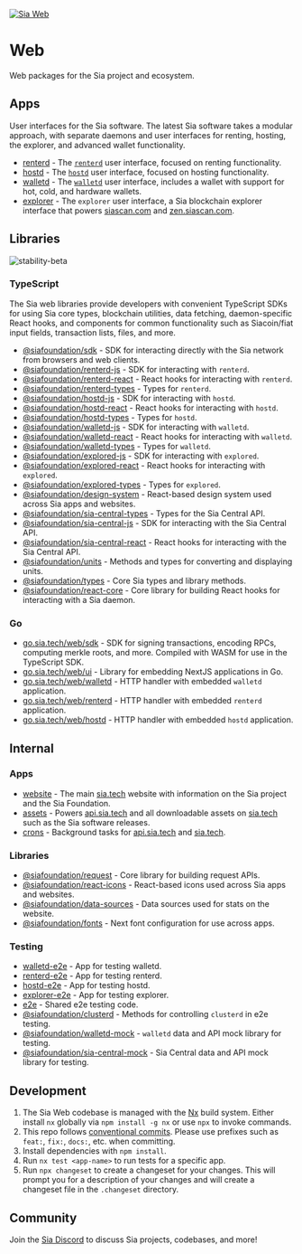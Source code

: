 [![Sia Web](https://sia.tech/assets/banners/sia-banner-web.png)](http://sia.tech)

# Web

Web packages for the Sia project and ecosystem.

## Apps

User interfaces for the Sia software. The latest Sia software takes a modular approach, with separate daemons and user interfaces for renting, hosting, the explorer, and advanced wallet functionality.

- [renterd](apps/renterd) - The [`renterd`](https://github.com/siafoundation/renterd) user interface, focused on renting functionality.
- [hostd](apps/hostd) - The [`hostd`](https://github.com/siafoundation/hostd) user interface, focused on hosting functionality.
- [walletd](apps/walletd) - The [`walletd`](https://github.com/siafoundation/walletd) user interface, includes a wallet with support for hot, cold, and hardware wallets.
- [explorer](apps/explorer) - The `explorer` user interface, a Sia blockchain explorer interface that powers [siascan.com](https://siascan.com) and [zen.siascan.com](https://zen.siascan.com).

## Libraries

![stability-beta](https://img.shields.io/badge/stability-beta-yellow.svg)

### TypeScript

The Sia web libraries provide developers with convenient TypeScript SDKs for using Sia core types, blockchain utilities, data fetching, daemon-specific React hooks, and components for common functionality such as Siacoin/fiat input fields, transaction lists, files, and more.

- [@siafoundation/sdk](libs/sdk) - SDK for interacting directly with the Sia network from browsers and web clients.
- [@siafoundation/renterd-js](libs/renterd-js) - SDK for interacting with `renterd`.
- [@siafoundation/renterd-react](libs/renterd-react) - React hooks for interacting with `renterd`.
- [@siafoundation/renterd-types](libs/renterd-types) - Types for `renterd`.
- [@siafoundation/hostd-js](libs/hostd-js) - SDK for interacting with `hostd`.
- [@siafoundation/hostd-react](libs/hostd-react) - React hooks for interacting with `hostd`.
- [@siafoundation/hostd-types](libs/hostd-types) - Types for `hostd`.
- [@siafoundation/walletd-js](libs/walletd-js) - SDK for interacting with `walletd`.
- [@siafoundation/walletd-react](libs/walletd-react) - React hooks for interacting with `walletd`.
- [@siafoundation/walletd-types](libs/walletd-types) - Types for `walletd`.
- [@siafoundation/explored-js](libs/explored-js) - SDK for interacting with `explored`.
- [@siafoundation/explored-react](libs/explored-react) - React hooks for interacting with `explored`.
- [@siafoundation/explored-types](libs/explored-types) - Types for `explored`.
- [@siafoundation/design-system](libs/design-system) - React-based design system used across Sia apps and websites.
- [@siafoundation/sia-central-types](libs/sia-central-types) - Types for the Sia Central API.
- [@siafoundation/sia-central-js](libs/sia-central-js) - SDK for interacting with the Sia Central API.
- [@siafoundation/sia-central-react](libs/sia-central-react) - React hooks for interacting with the Sia Central API.
- [@siafoundation/units](libs/units) - Methods and types for converting and displaying units.
- [@siafoundation/types](libs/types) - Core Sia types and library methods.
- [@siafoundation/react-core](libs/react-core) - Core library for building React hooks for interacting with a Sia daemon.

### Go

- [go.sia.tech/web/sdk](sdk) - SDK for signing transactions, encoding RPCs, computing merkle roots, and more. Compiled with WASM for use in the TypeScript SDK.
- [go.sia.tech/web/ui](ui) - Library for embedding NextJS applications in Go.
- [go.sia.tech/web/walletd](walletd) - HTTP handler with embedded `walletd` application.
- [go.sia.tech/web/renterd](renterd) - HTTP handler with embedded `renterd` application.
- [go.sia.tech/web/hostd](hostd) - HTTP handler with embedded `hostd` application.

## Internal

### Apps

- [website](apps/website) - The main [sia.tech](https://sia.tech) website with information on the Sia project and the Sia Foundation.
- [assets](apps/assets) - Powers [api.sia.tech](https://api.sia.tech) and all downloadable assets on [sia.tech](https://sia.tech) such as the Sia software releases.
- [crons](apps/crons) - Background tasks for [api.sia.tech](https://api.sia.tech) and [sia.tech](https://sia.tech).

### Libraries

- [@siafoundation/request](libs/request) - Core library for building request APIs.
- [@siafoundation/react-icons](libs/react-icons) - React-based icons used across Sia apps and websites.
- [@siafoundation/data-sources](libs/data-sources) - Data sources used for stats on the website.
- [@siafoundation/fonts](libs/fonts) - Next font configuration for use across apps.

### Testing

- [walletd-e2e](apps/walletd-e2e) - App for testing walletd.
- [renterd-e2e](apps/renterd-e2e) - App for testing renterd.
- [hostd-e2e](apps/hostd-e2e) - App for testing hostd.
- [explorer-e2e](apps/explorer-e2e) - App for testing explorer.
- [e2e](libs/e2e) - Shared e2e testing code.
- [@siafoundation/clusterd](libs/clusterd) - Methods for controlling `clusterd` in e2e testing.
- [@siafoundation/walletd-mock](libs/walletd-mock) - `walletd` data and API mock library for testing.
- [@siafoundation/sia-central-mock](libs/sia-central-mock) - Sia Central data and API mock library for testing.

## Development

1. The Sia Web codebase is managed with the [Nx](https://nx.dev) build system. Either install `nx` globally via `npm install -g nx` or use `npx` to invoke commands.
2. This repo follows [conventional commits](https://www.conventionalcommits.org/en/v1.0.0/#summary). Please use prefixes such as `feat:`, `fix:`, `docs:`, etc. when committing.
3. Install dependencies with `npm install`.
4. Run `nx test <app-name>` to run tests for a specific app.
5. Run `npx changeset` to create a changeset for your changes. This will prompt you for a description of your changes and will create a changeset file in the `.changeset` directory.

## Community

Join the [Sia Discord](https://discord.gg/sia) to discuss Sia projects, codebases, and more!
